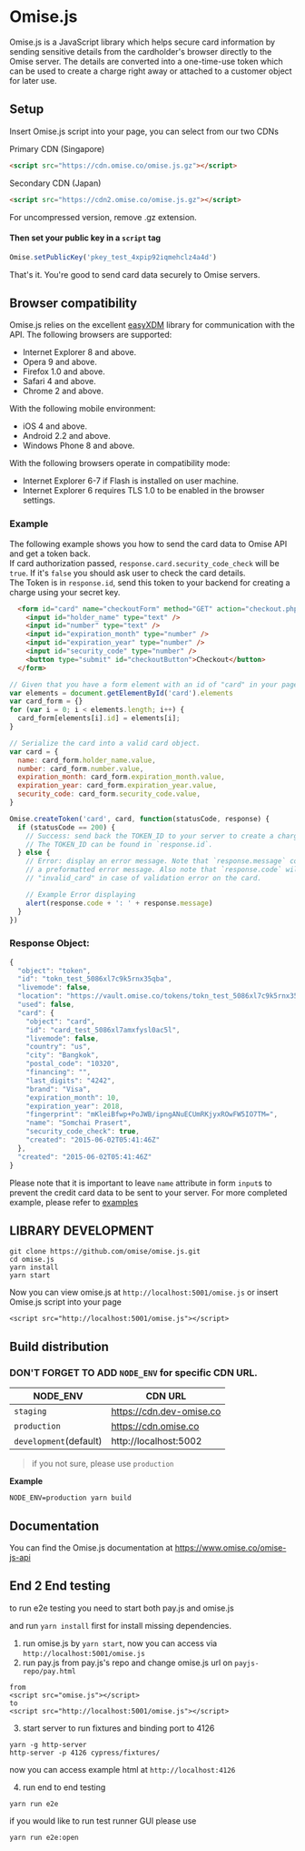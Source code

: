 # Omise.js

Omise.js is a JavaScript library which helps secure card information by sending sensitive details from the cardholder's browser directly to the Omise server. The details are converted into a one-time-use token which can be used to create a charge right away or attached to a customer object for later use.

## Setup

Insert Omise.js script into your page, you can select from our two CDNs

Primary CDN (Singapore)

```html
<script src="https://cdn.omise.co/omise.js.gz"></script>
```

Secondary CDN (Japan)

```html
<script src="https://cdn2.omise.co/omise.js.gz"></script>
```

For uncompressed version, remove .gz extension.

#### Then set your public key in a `script` tag

```js
Omise.setPublicKey('pkey_test_4xpip92iqmehclz4a4d')
```

That's it. You're good to send card data securely to Omise servers.

## Browser compatibility

Omise.js relies on the excellent [easyXDM](https://github.com/oyvindkinsey/easyXDM) library for communication with the API. The following browsers are supported:

- Internet Explorer 8 and above.
- Opera 9 and above.
- Firefox 1.0 and above.
- Safari 4 and above.
- Chrome 2 and above.

With the following mobile environment:

- iOS 4 and above.
- Android 2.2 and above.
- Windows Phone 8 and above.

With the following browsers operate in compatibility mode:

- Internet Explorer 6-7 if Flash is installed on user machine.
- Internet Explorer 6 requires TLS 1.0 to be enabled in the browser settings.

### Example

The following example shows you how to send the card data to Omise API and get a token back.  
If card authorization passed, `response.card.security_code_check` will be `true`. If it's `false` you should ask user to check the card details.  
The Token is in `response.id`, send this token to your backend for creating a charge using your secret key.

```html
  <form id="card" name="checkoutForm" method="GET" action="checkout.php">
    <input id="holder_name" type="text" />
    <input id="number" type="text" />
    <input id="expiration_month" type="number" />
    <input id="expiration_year" type="number" />
    <input id="security_code" type="number" />
    <button type="submit" id="checkoutButton">Checkout</button>
  </form>
```

```js
// Given that you have a form element with an id of "card" in your page.
var elements = document.getElementById('card').elements
var card_form = {}
for (var i = 0; i < elements.length; i++) {
  card_form[elements[i].id] = elements[i];
}

// Serialize the card into a valid card object.
var card = {
  name: card_form.holder_name.value,
  number: card_form.number.value,
  expiration_month: card_form.expiration_month.value,
  expiration_year: card_form.expiration_year.value,
  security_code: card_form.security_code.value,
}

Omise.createToken('card', card, function(statusCode, response) {
  if (statusCode == 200) {
    // Success: send back the TOKEN_ID to your server to create a charge.
    // The TOKEN_ID can be found in `response.id`.
  } else {
    // Error: display an error message. Note that `response.message` contains
    // a preformatted error message. Also note that `response.code` will be
    // "invalid_card" in case of validation error on the card.

    // Example Error displaying
    alert(response.code + ': ' + response.message)
  }
})
```

### Response Object:

```js
{
  "object": "token",
  "id": "tokn_test_5086xl7c9k5rnx35qba",
  "livemode": false,
  "location": "https://vault.omise.co/tokens/tokn_test_5086xl7c9k5rnx35qba",
  "used": false,
  "card": {
    "object": "card",
    "id": "card_test_5086xl7amxfysl0ac5l",
    "livemode": false,
    "country": "us",
    "city": "Bangkok",
    "postal_code": "10320",
    "financing": "",
    "last_digits": "4242",
    "brand": "Visa",
    "expiration_month": 10,
    "expiration_year": 2018,
    "fingerprint": "mKleiBfwp+PoJWB/ipngANuECUmRKjyxROwFW5IO7TM=",
    "name": "Somchai Prasert",
    "security_code_check": true,
    "created": "2015-06-02T05:41:46Z"
  },
  "created": "2015-06-02T05:41:46Z"
}
```

Please note that it is important to leave `name` attribute in form `input`s to prevent the credit card data to be sent to your server. For more completed example, please refer to [examples](https://github.com/omise/examples/tree/master/omise.js)

## LIBRARY DEVELOPMENT

```
git clone https://github.com/omise/omise.js.git
cd omise.js
yarn install
yarn start
```

Now you can view omise.js at `http://localhost:5001/omise.js` or insert Omise.js script into your page

```
<script src="http://localhost:5001/omise.js"></script>
```

## Build distribution

### DON'T FORGET TO ADD `NODE_ENV` for specific CDN URL.

| NODE_ENV               | CDN URL                  |
| ---------------------- | ------------------------ |
| `staging`              | https://cdn.dev-omise.co |
| `production`           | https://cdn.omise.co     |
| `development`(default) | http://localhost:5002    |

> if you not sure, please use `production`

**Example**

```shell
NODE_ENV=production yarn build
```

## Documentation

You can find the Omise.js documentation at https://www.omise.co/omise-js-api

## End 2 End testing

to run e2e testing you need to start both pay.js and omise.js

and run `yarn install` first for install missing dependencies.

1.  run omise.js by `yarn start`, now you can access via `http://localhost:5001/omise.js`
2.  run pay.js from pay.js's repo and change omise.js url on `payjs-repo/pay.html`

```
from
<script src="omise.js"></script>
to
<script src="http://localhost:5001/omise.js"></script>
```

3.  start server to run fixtures and binding port to 4126

```
yarn -g http-server
http-server -p 4126 cypress/fixtures/
```

now you can access example html at `http://localhost:4126`

4.  run end to end testing

```
yarn run e2e
```

if you would like to run test runner GUI please use

```
yarn run e2e:open
```
